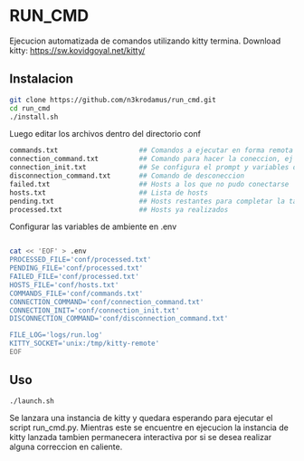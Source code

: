 
# RUN_CMD

Ejecucion automatizada de comandos utilizando kitty termina.
Download kitty: https://sw.kovidgoyal.net/kitty/

## Instalacion

```bash
git clone https://github.com/n3krodamus/run_cmd.git
cd run_cmd
./install.sh
```

Luego editar los archivos dentro del directorio conf

```bash
commands.txt                    ## Comandos a ejecutar en forma remota 
connection_command.txt          ## Comando para hacer la coneccion, ej ssh -p 
connection_init.txt             ## Se configura el prompt y variables de ambiente
disconnection_command.txt       ## Comando de desconeccion   
failed.txt                      ## Hosts a los que no pudo conectarse
hosts.txt                       ## Lista de hosts                                                                                                 
pending.txt                     ## Hosts restantes para completar la tarea en caso de interrupcion                                                                                                
processed.txt                   ## Hosts ya realizados

```

Configurar las variables de ambiente en .env

```bash

cat << 'EOF' > .env
PROCESSED_FILE='conf/processed.txt'
PENDING_FILE='conf/processed.txt'
FAILED_FILE='conf/processed.txt'
HOSTS_FILE='conf/hosts.txt'
COMMANDS_FILE='conf/commands.txt'
CONNECTION_COMMAND='conf/connection_command.txt'
CONNECTION_INIT='conf/connection_init.txt'
DISCONNECTION_COMMAND='conf/disconnection_command.txt'

FILE_LOG='logs/run.log'
KITTY_SOCKET='unix:/tmp/kitty-remote'
EOF

```



## Uso

```
./launch.sh
```
Se lanzara una instancia de kitty y quedara esperando para ejecutar el script run_cmd.py. Mientras este se encuentre en ejecucion la instancia de kitty lanzada tambien permanecera interactiva por si se desea realizar alguna correccion en caliente.

